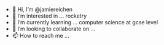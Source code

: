- 👋 Hi, I’m @jamiereichen
- 👀 I’m interested in ... rocketry
- 🌱 I’m currently learning ... computer science at gcse level
- 💞️ I’m looking to collaborate on ...
- 📫 How to reach me ...

<!---
jamiereichen/jamiereichen is a ✨ special ✨ repository because its `README.md` (this file) appears on your GitHub profile.
You can click the Preview link to take a look at your changes.
--->
